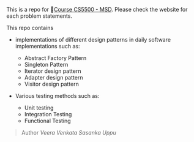 This is a repo for :blue_book:[Course CS5500 - MSD](https://course.ccs.neu.edu/cs5500). Please check the website for each problem statements.

This repo contains 
- implementations of different design patterns in daily software implementations such as:
   - Abstract Factory Pattern
   - Singleton Pattern
   - Iterator design pattern
   - Adapter design pattern
   - Visitor design pattern
   
- Various testing methods such as:
   - Unit testing
   - Integration Testing
   - Functional Testing

> Author *Veera Venkata Sasanka Uppu*
